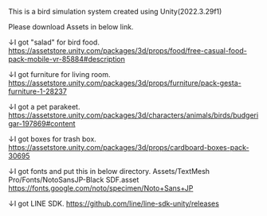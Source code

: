 This is a bird simulation system created using Unity(2022.3.29f1)

Please download Assets in below link.

↓I got "salad" for bird food.
https://assetstore.unity.com/packages/3d/props/food/free-casual-food-pack-mobile-vr-85884#description

↓I got furniture for living room.
https://assetstore.unity.com/packages/3d/props/furniture/pack-gesta-furniture-1-28237

↓I got a pet parakeet.
https://assetstore.unity.com/packages/3d/characters/animals/birds/budgerigar-197869#content

↓I got boxes for trash box.
https://assetstore.unity.com/packages/3d/props/cardboard-boxes-pack-30695

↓I got fonts and put this in below directory.
Assets/TextMesh Pro/Fonts/NotoSansJP-Black SDF.asset
https://fonts.google.com/noto/specimen/Noto+Sans+JP

↓I got LINE SDK.
https://github.com/line/line-sdk-unity/releases
